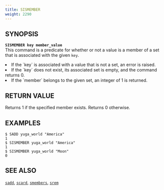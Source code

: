 ```yaml
---
title: SISMEMBER
weight: 2290
---
```

## SYNOPSIS
<b>`SISMEMBER key member_value`</b><br>
This command is a predicate for whether or not a value is a member of a set that is associated with the given  `key`.
<li>If the `key` is associated with a value that is not a set, an error is raised.</li>
<li>If the `key` does not exist, its associated set is empty, and the command returns 0.</li>
<li>If the `member` belongs to the given set, an integer of 1 is returned.</li>

## RETURN VALUE
Returns 1 if the specified member exists. Returns 0 otherwise.

## EXAMPLES
```
$ SADD yuga_world "America"
1
$ SISMEMBER yuga_world "America"
1
$ SISMEMBER yuga_world "Moon"
0
```

## SEE ALSO
[`sadd`](../sadd/), [`scard`](../scard/), [`smembers`](../smembers/), [`srem`](../srem/)
